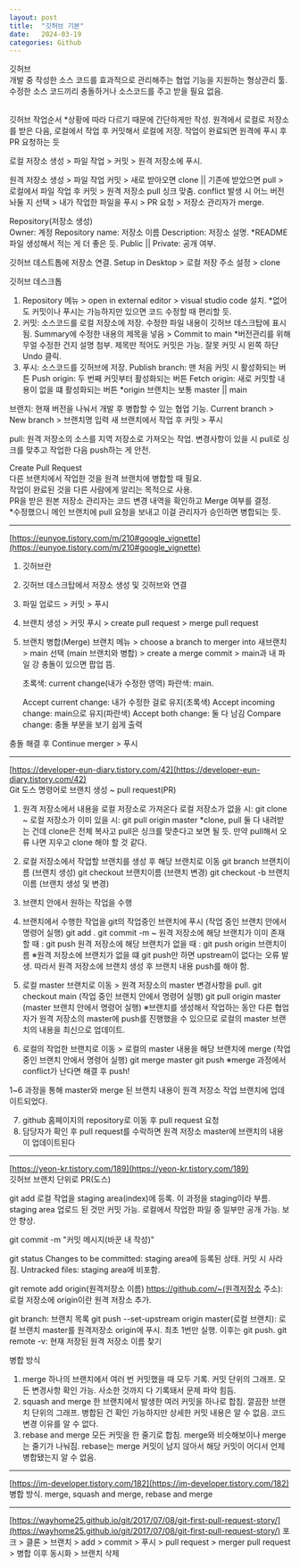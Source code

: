 ```yaml
---
layout: post
title:  "깃허브 기본"
date:   2024-03-19
categories: Github
---
```


깃허브 <br/>
  개발 중 작성한 소스 코드를 효과적으로 관리해주는 협업 기능을 지원하는 형상관리 툴.<br/>
  수정한 소스 코드끼리 충돌하거나 소스코드를 주고 받을 필요 없음.<br/><br/>

  
깃허브 작업순서
  *상황에 따라 다르기 때문에 간단하게만 작성. 원격에서 로컬로 저장소를 받은 다음, 로컬에서 작업 후 커밋해서 로컬에 저장. 작업이 완료되면 원격에 푸시 후 PR 요청하는 듯

  
  로컬 저장소 생성 > 파일 작업 > 커밋 > 원격 저장소에 푸시.

  
  원격 저장소 생성 > 파일 작업 커밋 > 새로 받아오면 clone || 기존에 받았으면 pull > 로컬에서 파일 작업 후 커밋 > 원격 저장소 pull 싱크 맞춤. conflict 발생 시 어느 버전 놔둘 지 선택 > 내가 작업한 파일을 푸시 > PR 요청 > 저장소 관리자가 merge.
    
Repository(저장소 생성)  
  Owner: 계정
  Repository name: 저장소 이름
  Description: 저장소 설명. *README 파일 생성해서 적는 게 더 좋은 듯.
  Public || Private: 공개 여부.

  
깃허브 데스트톱에 저장소 연결.
  Setup in Desktop > 로컬 저장 주소 설정 > clone

  
깃허브 데스크톱
1. Repository 메뉴 > open in external editor > visual studio code 설치.
	  *없어도 커밋이나 푸시는 가능하지만 있으면 코드 수정할 때 편리할 듯.
2. 커밋: 소스코드를 로컬 저장소에 저장.
  수정한 파일 내용이 깃허브 데스크탑에 표시됨.
  Summary에 수정한 내용의 제목을 넣음 > Commit to main
	  *버전관리를 위해 무얼 수정한 건지 설명 첨부. 제목만 적어도 커밋은 가능.
  잘못 커밋 시 왼쪽 하단 Undo 클릭.
3. 푸시: 소스코드를 깃허브에 저장.
  Publish branch: 맨 처음 커밋 시 활성화되는 버튼
  Push origin: 두 번째 커밋부터 활성화되는 버튼
  Fetch origin: 새로 커밋할 내용이 없을 떄 활성화되는 버튼
    *origin 브랜치는 보통 master || main

    
브랜치: 현재 버전을 나눠서 개발 후 병합할 수 있는 협업 기능.
  Current branch > New branch > 브랜치명 입력
  새 브랜치에서 작업 후 커밋 > 푸시

  pull: 원격 저장소의 소스를 지역 저장소로 가져오는 작업. 변경사항이 있을 시 pull로 싱크를 맞추고 작업한 다음 push하는 게 안전.
  
  Create Pull Request  
    다른 브랜치에서 작업한 것을 원격 브랜치에 병합할 때 필요.  
    작업이 완료된 것을 다른 사람에게 알리는 목적으로 사용.  
    PR을 받은 원본 저장소 관리자는 코드 변경 내역을 확인하고 Merge 여부를 결정.  
      *수정했으니 메인 브랜치에 pull 요청을 보내고 이걸 관리자가 승인하면 병합되는 듯.  


----------------------------------------------------------------------------------------------------------------
[https://eunyoe.tistory.com/m/210#google_vignette](https://eunyoe.tistory.com/m/210#google_vignette)  
1. 깃허브란
2. 깃허브 데스크탑에서 저장소 생성 및 깃허브와 연결
3. 파일 업로드 > 커밋 > 푸시
4. 브랜치 생성 > 커밋 푸시 > create pull request > merge pull request
5. 브랜치 병합(Merge)
    브랜치 메뉴 > choose a branch to merger into 새브랜치 > main 선택 (main 브랜치와 병합) > create a merge commit > main과 내 파일 강 충돌이 있으면 팝업 뜸. 
    
    초록색: current change(내가 수정한 영역) 
    파란색: main.
  
    Accept current change: 내가 수정한 걸로 유지(초록색)
    Accept incoming change: main으로 유지(파란색)
    Accept both change: 둘 다 남김
    Compare change: 충돌 부분을 보기 쉽게 출력
    
  충돌 해결 후 Continue merger > 푸시

----------------------------------------------------------------------------------------------------------------
[https://developer-eun-diary.tistory.com/42](https://developer-eun-diary.tistory.com/42)  
Git 도스 명령어로 브랜치 생성 ~ pull request(PR)
1. 원격 저장소에서 내용을 로컬 저장소로 가져온다
	로컬 저장소가 없을 시: git clone ~
	로컬 저장소가 이미 있을 시: git pull origin master
     *clone, pull 둘 다 내려받는 건데 clone은 전체 복사고 pull은 싱크를 맞춘다고 보면 될 듯. 만약 pull해서 오류 나면 지우고 clone 해야 할 것 같다.

2. 로컬 저장소에서 작업할 브랜치를 생성 후 해당 브랜치로 이동
	git branch 브랜치이름 (브랜치 생성)
	git checkout 브랜치이름 (브랜치 변경)
	git checkout -b 브랜치이름 (브랜치 생성 및 변경)
 
3. 브랜치 안에서 원하는 작업을 수행
4. 브랜치에서 수행한 작업을 git의 작업중인 브랜치에 푸시
	(작업 중인 브랜치 안에서 명령어 실행)
	git add .
	git commit -m ~
	원격 저장소에 해당 브랜치가 이미 존재할 때 : git push
	원격 저장소에 해당 브랜치가 없을 때 : git push origin 브랜치이름
	※원격 저장소에 브랜치가 없을 떄 git push만 하면 upstream이 없다는 오류 발생. 따라서 원격 저장소에 브랜치 생성 후 브랜치 내용 push를 해야 함.

5. 로컬 master 브랜치로 이동 > 원격 저장소의 master 변경사항을 pull.
	git checkout main (작업 중인 브랜치 안에서 명령어 실행)
	git pull origin master (master 브랜치 안에서 명령어 실행)
  ※브랜치를 생성해서 작업하는 동안 다른 협업자가 원격 저장소의 master에 push를 진행했을 수 있으므로 로컬의 master 브랜치의 내용을 최신으로 업데이트.

6. 로컬의 작업한 브랜치로 이동 > 로컬의 master 내용을 해당 브랜치에 merge
	(작업 중인 브랜치 안에서 명령어 실행)
	git merge master
	git push
	※merge 과정에서 conflict가 난다면 해결 후 push!

1~6 과정을 통해 master와 merge 된 브랜치 내용이 원격 저장소 작업 브랜치에 업데이트되었다.

7. github 홈페이지의 repository로 이동 후 pull request 요청
8. 담당자가 확인 후 pull request를 수락하면 원격 저장소 master에 브랜치의 내용이 업데이트된다

----------------------------------------------------------------------------------------------------------------
[https://yeon-kr.tistory.com/189](https://yeon-kr.tistory.com/189)  
깃허브 브랜치 단위로 PR(도스)

git add
	로컬 작업을 staging area(index)에 등록.
	이 과정을 staging이라 부름.
	staging area 업로드 된 것만 커밋 가능. 로컬에서 작업한 파일 중 일부만 공개 가능. 보안 향상.

git commit -m "커밋 메시지(바꾼 내 작성)"

git status
	Changes to be committed: staging area에 등록된 상태. 커밋 시 사라짐.
	Untracked files: staging area에 비포함.

git remote add origin(원격저장소 이름) https://github.com/~(원격저장소 주소): 로컬 저장소에 origin이란 원격 저장소 추가.

git branch: 브랜치 목록
git push --set-upstream origin master(로컬 브랜치): 로컬 브랜치 master를 원격저장소 origin에 푸시. 최초 1번만 실행. 이후는 git push.
git remote -v: 현재 저장된 원격 저장소 이름 찾기

병합 방식
1. merge
	하나의 브랜치에서 여러 번 커밋했을 때 모두 기록.
	커밋 단위의 그래프.
	모든 변경사항 확인 가능.
	사소한 것까지 다 기록돼서 문제 파악 힘듬.
2. squash and merge
	한 브랜치에서 발생한 여러 커밋을 하나로 합침.
	깔끔한 브랜치 단위의 그래프.
	병합된 건 확인 가능하지만 상세한 커밋 내용은 알 수 없음. 코드 변경 이유를 알 수 없다.
3. rebase and merge
	모든 커밋을 한 줄기로 합침.
	merge와 비슷해보이나 merge는 줄기가 나눠짐.
	rebase는 merge 커밋이 남지 않아서 해당 커밋이 어디서 언제 병합됐는지 알 수 없음.

----------------------------------------------------------------------------------------------------------------
[https://im-developer.tistory.com/182](https://im-developer.tistory.com/182)
병합 방식. merge, squash and merge, rebase and merge

----------------------------------------------------------------------------------------------------------------
[https://wayhome25.github.io/git/2017/07/08/git-first-pull-request-story/](https://wayhome25.github.io/git/2017/07/08/git-first-pull-request-story/)
포크 > 클론 > 브랜치 > add > commit > 푸시 > pull request > merger pull request > 병합 이후 동시화 > 브랜치 삭제
